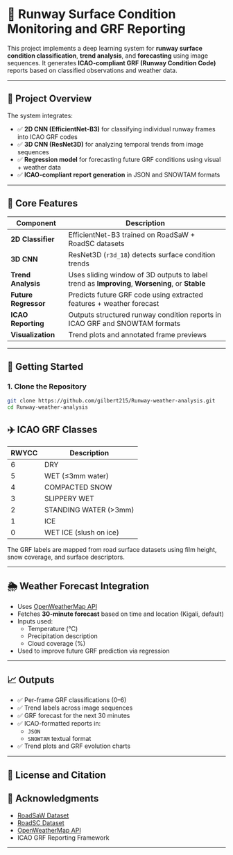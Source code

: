 
# 🛬 Runway Surface Condition Monitoring and GRF Reporting

This project implements a deep learning system for **runway surface condition classification**, **trend analysis**, and **forecasting** using image sequences. It generates **ICAO-compliant GRF (Runway Condition Code)** reports based on classified observations and weather data.

---

## 📌 Project Overview

The system integrates:
- ✅ **2D CNN (EfficientNet-B3)** for classifying individual runway frames into ICAO GRF codes
- ✅ **3D CNN (ResNet3D)** for analyzing temporal trends from image sequences
- ✅ **Regression model** for forecasting future GRF conditions using visual + weather data
- ✅ **ICAO-compliant report generation** in JSON and SNOWTAM formats

---

## 🧠 Core Features

| Component             | Description |
|----------------------|-------------|
| **2D Classifier**     | EfficientNet-B3 trained on RoadSaW + RoadSC datasets |
| **3D CNN**            | ResNet3D (`r3d_18`) detects surface condition trends |
| **Trend Analysis**    | Uses sliding window of 3D outputs to label trend as **Improving**, **Worsening**, or **Stable** |
| **Future Regressor**  | Predicts future GRF code using extracted features + weather forecast |
| **ICAO Reporting**    | Outputs structured runway condition reports in ICAO GRF and SNOWTAM formats |
| **Visualization**     | Trend plots and annotated frame previews |


---

## 🚀 Getting Started

### 1. Clone the Repository

```bash
git clone https://github.com/gilbert215/Runway-weather-analysis.git
cd Runway-weather-analysis
```


## ✈️ ICAO GRF Classes

| RWYCC | Description              |
|-------|--------------------------|
| 6     | DRY                      |
| 5     | WET (≤3mm water)         |
| 4     | COMPACTED SNOW           |
| 3     | SLIPPERY WET             |
| 2     | STANDING WATER (>3mm)    |
| 1     | ICE                      |
| 0     | WET ICE (slush on ice)   |

The GRF labels are mapped from road surface datasets using film height, snow coverage, and surface descriptors.

---

## 🌦️ Weather Forecast Integration

- Uses [OpenWeatherMap API](https://openweathermap.org/forecast5)
- Fetches **30-minute forecast** based on time and location (Kigali, default)
- Inputs used:
  - Temperature (°C)
  - Precipitation description
  - Cloud coverage (%)
- Used to improve future GRF prediction via regression

---

## 📈 Outputs

- ✅ Per-frame GRF classifications (0–6)
- ✅ Trend labels across image sequences
- ✅ GRF forecast for the next 30 minutes
- ✅ ICAO-formatted reports in:
  - `JSON`
  - `SNOWTAM` textual format
- ✅ Trend plots and GRF evolution charts

---

## 📄 License and Citation


## 🙌 Acknowledgments

- [RoadSaW Dataset](https://www.viscoda.com/index.php/downloads/roadsaw-dataset)
- [RoadSC Dataset](https://www.viscoda.com/index.php/downloads/roadsc-dataset)
- [OpenWeatherMap API](https://openweathermap.org/api)
- ICAO GRF Reporting Framework

---
